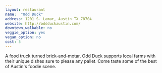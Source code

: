 ```yaml
---
layout: restaurant
name:  "Odd Duck"
address: 1201 S. Lamar, Austin TX 78704
website: http://oddduckaustin.com/
downtown_walkable: no
veggie_option: yes
vegan_option: no
cost: 5
---
```


A food truck turned brick-and-motar, Odd Duck supports local farms with their unique dishes sure to please any pallet. Come taste some of the best of Austin's foodie scene.

